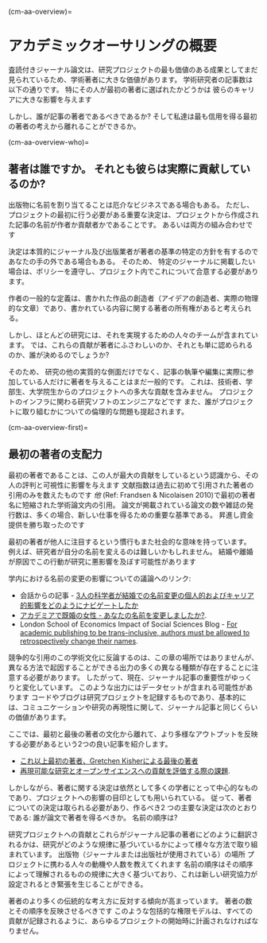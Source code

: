 (cm-aa-overview)=
# アカデミックオーサリングの概要

査読付きジャーナル論文は、研究プロジェクトの最も価値のある成果としてまだ見られているため、学術著者に大きな価値があります。 学術研究者の記事数は以下の通りです。 特にその人が最初の著者に選ばれたかどうかは 彼らのキャリアに大きな影響を与えます

しかし、誰が記事の著者であるべきであるか? そして私達は最も信用を得る最初の著者の考えから離れることができるか。

(cm-aa-overview-who)=
## 著者は誰ですか。 それとも彼らは実際に貢献しているのか?

出版物に名前を割り当てることは厄介なビジネスである場合もある。 ただし、 プロジェクトの最初に行う必要がある重要な決定は、プロジェクトから作成された記事の名前が作者か貢献者かであることです。 あるいは両方の組み合わせです

決定は本質的にジャーナル及び出版業者が著者の基準の特定の方針を有するのであなたの手の外である場合もある。 そのため、 特定のジャーナルに掲載したい場合は、ポリシーを遵守し、プロジェクト内でこれについて合意する必要があります。

作者の一般的な定義は、書かれた作品の創造者（アイデアの創造者、実際の物理的な文章）であり、書かれている内容に関する著者の所有権があると考えられる。

しかし、ほとんどの研究には、それを実現するための人々のチームが含まれています。 では、これらの貢献が著者にふさわしいのか、それとも単に認められるのか、誰が決めるのでしょうか?

そのため、 研究の他の実質的な側面だけでなく、記事の執筆や編集に実際に参加している人だけに著者を与えることはまだ一般的です。 これは、技術者、学部生、大学院生からのプロジェクトへの多大な貢献を含みません。 プロジェクトのインフラに関わる研究ソフトのエンジニアなどです また、誰がプロジェクトに取り組むかについての倫理的な問題も提起されます。

(cm-aa-overview-first)=
## 最初の著者の支配力

最初の著者であることは、この人が最大の貢献をしているという認識から、その人の評判と可視性に影響を与えます 文献指数は過去に初めて引用された著者の引用のみを数えたものです *他* (Ref: Frandsen & Nicolaisen 2010)で最初の著者名に短縮された学術論文内の引用。 論文が掲載されている論文の数や雑誌の発行数は、多くの場合、新しい仕事を得るための重要な基準である。 昇進し資金提供を勝ち取ったのです

最初の著者が他人に注目するという慣行もまた社会的な意味を持っています。 例えば、研究者が自分の名前を変えるのは難しいかもしれません。 結婚や離婚が原因でこの行動が研究に悪影響を及ぼす可能性があります

学内における名前の変更の影響についての議論へのリンク:
* 会話からの記事 - [3人の科学者が結婚での名前変更の個人的およびキャリア的影響をどのようにナビゲートしたか](https://theconversation.com/how-three-scientists-navigated-the-personal-and-career-implications-of-a-name-change-with-marriage-114918)
* [アカデミアで既婚の女性 - あなたの名前を変更しましたか?](https://www.reddit.com/r/AskAcademia/comments/2dfqho/married_women_in_academia_did_you_change_your/).
* London School of Economics Impact of Social Sciences Blog - [For academic publishing to be trans-inclusive, authors must be allowed to retrospectively change their names](https://blogs.lse.ac.uk/impactofsocialsciences/2020/09/30/for-academic-publishing-to-be-trans-inclusive-authors-must-be-allowed-to-retroactively-change-their-names/).

競争的な引用のこの学術文化に反論するのは、この章の場所ではありませんが、異なる方法で起因することができる出力の多くの異なる種類が存在することに注意する必要があります。 したがって、現在、ジャーナル記事の重要性がゆっくりと変化しています。 このような出力にはデータセットが含まれる可能性があります コードやブログは研究プロジェクトを記録するものであり、基本的には、コミュニケーションや研究の再現性に関して、ジャーナル記事と同じくらいの価値があります。

ここでは、最初と最後の著者の文化から離れて、より多様なアウトプットを反映する必要があるという2つの良い記事を紹介します。
* [これ以上最初の著者、Gretchen Kisherによる最後の著者](https://www.nature.com/articles/d41586-018-06779-2)
* [再現可能な研究とオープンサイエンスへの貢献を評価する際の課題](https://malvikasharan.github.io/blogs/dora-panel-open-science/).

しかしながら、著者に関する決定は依然として多くの学者にとって中心的なものであり、プロジェクトへの影響の目印としても用いられている。 従って、著者についての決定は取られる必要があり、作るべき2 つの主要な決定は次のとおりである: 誰が論文で著者を得るべきか。 名前の順序は?

研究プロジェクトへの貢献とこれらがジャーナル記事の著者にどのように翻訳されるかは、研究がどのような規律に基づいているかによって様々な方法で取り組まれています。 出版物（ジャーナルまたは出版社が使用されている）の場所 プロジェクトに携わる人々の動機や人数を教えてくれます 名前の順序はその順序によって理解されるものの規律に大きく基づいており、これは新しい研究協力が設定されるとき緊張を生じることができる。

著者のより多くの伝統的な考え方に反対する傾向が高まっています。 著者の数とその順序を反映させるべきです このような包括的な権限モデルは、すべての貢献が記録されるように、あらゆるプロジェクトの開始時に計画されなければなりません。
